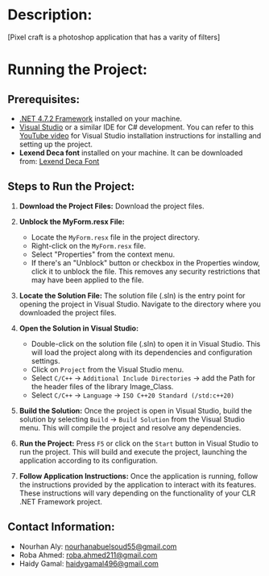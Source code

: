 # Description:
[Pixel craft is a photoshop application that has a varity of filters]


# Running the Project:

## Prerequisites:
- [.NET 4.7.2 Framework](https://dotnet.microsoft.com/download) installed on your machine.
- [Visual Studio](https://visualstudio.microsoft.com/) or a similar IDE for C# development. You can refer to this [YouTube video](https://youtu.be/HcxlYkU8aY0?si=4FY8TvJyoPdvWDqY) for Visual Studio installation instructions for installing and setting up the project.
- **Lexend Deca font** installed on your machine. It can be downloaded from: [Lexend Deca Font](https://fonts.google.com/specimen/Lexend+Deca)

## Steps to Run the Project:

1. **Download the Project Files:**
   Download the project files.

2. **Unblock the MyForm.resx File:**
   - Locate the `MyForm.resx` file in the project directory.
   - Right-click on the `MyForm.resx` file.
   - Select "Properties" from the context menu.
   - If there's an "Unblock" button or checkbox in the Properties window, click it to unblock the file. This removes any security restrictions that may have been applied to the file.

3. **Locate the Solution File:**
   The solution file (.sln) is the entry point for opening the project in Visual Studio. Navigate to the directory where you downloaded the project files.

4. **Open the Solution in Visual Studio:**
   - Double-click on the solution file (.sln) to open it in Visual Studio. This will load the project along with its dependencies and configuration settings.
   - Click on `Project` from the Visual Studio menu.
   - Select `C/C++` -> `Additional Include Directories` -> add the Path for the header files of the library Image_Class.
   - Select `C/C++` -> `Language` -> `ISO C++20 Standard (/std:c++20)`

5. **Build the Solution:**
   Once the project is open in Visual Studio, build the solution by selecting `Build` -> `Build Solution` from the Visual Studio menu. This will compile the project and resolve any dependencies.

6. **Run the Project:**
   Press `F5` or click on the `Start` button in Visual Studio to run the project. This will build and execute the project, launching the application according to its configuration.

7. **Follow Application Instructions:**
   Once the application is running, follow the instructions provided by the application to interact with its features. These instructions will vary depending on the functionality of your CLR .NET Framework project.

## Contact Information:
- Nourhan Aly: nourhanabuelsoud55@gmail.com
- Roba Ahmed: roba.ahmed211@gmail.com
- Haidy Gamal: haidygamal496@gmail.com

 
